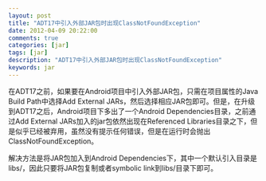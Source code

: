 ```yaml
---
layout: post
title: "ADT17中引入外部JAR包时出现ClassNotFoundException"
date: 2012-04-09 20:22:00 
comments: true
categories: [jar]
tags: [jar]
description: "ADT17中引入外部JAR包时出现ClassNotFoundException"
keywords: jar
---
```



 
  在ADT17之前，如果要在Android项目中引入外部JAR包，只需在项目属性的Java Build Path中选择Add External JARs，然后选择相应JAR包即可。但是，在升级到ADT17之后，Android项目下多出了一个Android Dependencies目录，之前通过Add External JARs加入的jar包依然出现在Referenced Libraries目录之下，但是似乎已经被弃用，虽然没有提示任何错误，但是在运行时会抛出ClassNotFoundException。
 
 
  解决方法是将JAR包加入到Android Dependencies下，其中一个默认引入目录是libs/，因此只要将JAR包复制或者symbolic link到libs/目录下即可。
 



